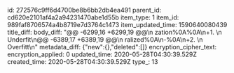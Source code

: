id: 272576c9ff6d4700be8b6bb2db4ea491
parent_id: cd620e2101af4a2a94231470abe1d55b
item_type: 1
item_id: 989faf8706574a4b8719e7d3764c1473
item_updated_time: 1590640080439
title_diff: 
body_diff: "@@ -6299,16 +6299,19 @@\n zation%0A%0A\n+1. \n Underfit\n@@ -6389,17 +6389,19 @@\n ralized%0A\n-%0A\n+2. \n Overfitt\n"
metadata_diff: {"new":{},"deleted":[]}
encryption_cipher_text: 
encryption_applied: 0
updated_time: 2020-05-28T04:30:39.529Z
created_time: 2020-05-28T04:30:39.529Z
type_: 13
